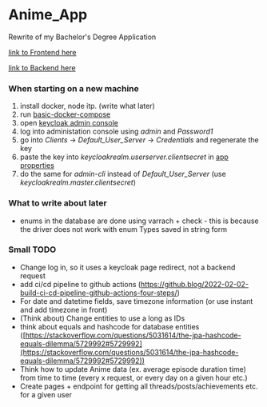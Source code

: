 # Anime_App
Rewrite of my Bachelor's Degree Application

[link to Frontend here](https://github.com/TheSausages/Anime_Web_Application-Fronend "FrontEnd")

[link to Backend here](https://github.com/TheSausages/Anime_Web_Application-Backend "Backend")

### When starting on a new machine
1) install docker, node itp. (write what later)
2) run [basic-docker-compose](docker/compose/basic-docker-compose.yml)
3) open [keycloak admin console](http://127.0.0.1:8180/auth/)
4) log into administation console using *admin* and *Password1*
5) go into *Clients* -> *Default_User_Server* -> *Credentials* and regenerate the key
6) paste the key into *keycloakrealm.userserver.clientsecret* in [app properties](Anime_App/src/main/resources/application.properties)
7) do the same for *admin-cli* instead of *Default_User_Server* (use *keycloakrealm.master.clientsecret*)

### What to write about later
- enums in the database are done using varrach + check - this is because the driver does not work with enum Types saved in string form

### Small TODO
- Change log in, so it uses a keycloak page redirect, not a backend request
- add ci/cd pipeline to github actions (https://github.blog/2022-02-02-build-ci-cd-pipeline-github-actions-four-steps/)
- For date and datetime fields, save timezone information (or use instant and add timezone in front)
- (Think about) Change entities to use a long as IDs
- think about equals and hashcode for database entities ([https://stackoverflow.com/questions/5031614/the-jpa-hashcode-equals-dilemma/5729992#5729992](https://stackoverflow.com/questions/5031614/the-jpa-hashcode-equals-dilemma/5729992#5729992))
- Think how to update Anime data (ex. average episode duration time) from time to time (every x request, or every day on a given hour etc.)
- Create pages + endpoint for getting all threads/posts/achievements etc. for a given user
